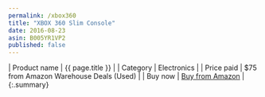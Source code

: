 ```yaml
---
permalink: /xbox360
title: "XBOX 360 Slim Console"
date: 2016-08-23
asin: B005YR1VP2
published: false
---
```


| Product name | {{ page.title }}                          |
| Category     | Electronics                               |
| Price paid   | $75 from Amazon Warehouse Deals (Used)   |
| Buy now      | [Buy from Amazon](http://amzn.to/2bGIUCa) |
{:.summary}

